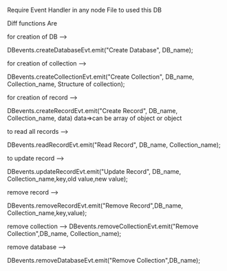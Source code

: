 Require Event Handler in any node File to used this DB

Diff functions Are 

 for creation of DB -->


DBevents.createDatabaseEvt.emit("Create Database", DB_name);


 for creation of collection -->

DBevents.createCollectionEvt.emit("Create Collection", DB_name, Collection_name, Structure of collection);

 for creation of record -->


DBevents.createRecordEvt.emit("Create Record", DB_name, Collection_name, data)
data=>can be array of object or object


 to read all records -->


DBevents.readRecordEvt.emit("Read Record",  DB_name, Collection_name);


 to update record -->

DBevents.updateRecordEvt.emit("Update Record", DB_name, Collection_name,key,old value,new value);


 remove record -->

DBevents.removeRecordEvt.emit("Remove Record",DB_name, Collection_name,key,value);

 remove collection -->
 DBevents.removeCollectionEvt.emit("Remove Collection",DB_name, Collection_name);

 remove database -->

 DBevents.removeDatabaseEvt.emit("Remove Collection",DB_name);
